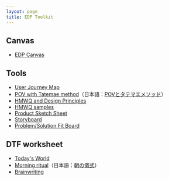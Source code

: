 ```yaml
---
layout: page
title: EDP Toolkit
---
```


## Canvas

- [EDP Canvas](edp-canvas.pdf)

## Tools

<!-- 2. Customer Forces Canvas
 !-- 3. Tatemaed POV Sheet
 !-- 4. HMW Variations
 !-- 5. SIPOC
 !-- 6. Story Pines Template
 !-- 7. User Test Script -->

- [User Journey Map](user-journey-map.pdf)
- [POV with Tatemae method](tatemae.pdf)（日本語：[POVとタテマエメソッド](tatemae_ja.pdf)）
- [HMWQ and Design Principles](hmwq-design-principles.pdf)
- [HMWQ samples](hmwq_samples.pdf)
- [Product Sketch Sheet](product-sketch.pdf)
- [Storyboard](storyboard.pdf)
- [Problem/Solution Fit Board](problem-solution-fit-board.pdf)

## DTF worksheet

- [Today's World](todays-world.pdf)
- [Morning ritual](morning-ritual.pdf)（日本語：[朝の儀式](morning-ritual_ja.pdf)）
- [Brainwriting](brainwriting.pdf)
